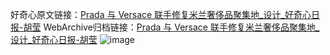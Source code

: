 好奇心原文链接：[Prada 与 Versace 联手修复米兰奢侈品聚集地_设计_好奇心日报-胡莹](https://www.qdaily.com/articles/7119.html)
WebArchive归档链接：[Prada 与 Versace 联手修复米兰奢侈品聚集地_设计_好奇心日报-胡莹](http://web.archive.org/web/20190623171752/https://www.qdaily.com/articles/7119.html)
![image](http://ww3.sinaimg.cn/large/007d5XDply1g3wbjesfdgj30u02zh1kx)